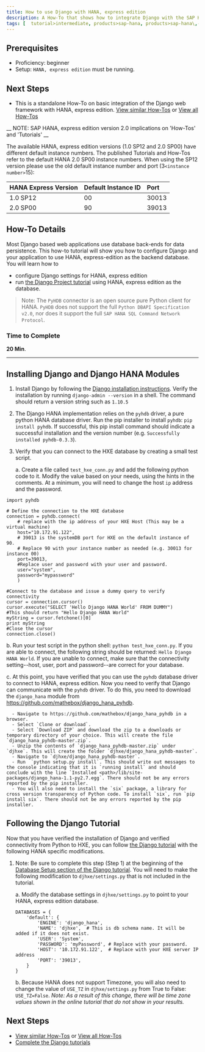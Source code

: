```yaml
---
title: How to use Django with HANA, express edition
description: A How-To that shows how to integrate Django with the SAP HANA, express edition by identifying HANA specific changes needed to complete the Django `polls` tutorial.
tags: [  tutorial>intermediate, products>sap-hana, products>sap-hana\,-express-edition, tutorial>how-to ]
---
```

## Prerequisites  
 - Proficiency: beginner
 - Setup: `HANA, express edition` must be running.

## Next Steps
 - This is a standalone How-To on basic integration of the Django web framework with HANA, express edition. [View similar How-Tos](http://www.sap.com/developer/tutorials.html) or [View all How-Tos](http://www.sap.com/developer/tutorials.html)


 __ NOTE: SAP HANA, express edition version 2.0 implications on 'How-Tos' and 'Tutorials' __

 The available HANA, express edition versions (1.0 SP12 and 2.0 SP00) have different default instance numbers. The published Tutorials and How-Tos refer to the default HANA 2.0 SP00 instance numbers. When using the SP12 version please use the old default instance number and port (3`<instance number>`15):

 HANA Express Version  | Default Instance ID | Port
 :-------------------  | :------------------ | :---------------
 1.0 SP12              |  00                 | 30013
 2.0 SP00              |  90                 | 39013

## How-To Details
Most Django based web applications use database back-ends for data persistence. This how-to tutorial will show you how to configure Django and your application to use HANA, express-edition as the backend database. You will learn how to
- configure Django settings for HANA, express edition
- run [the Django Project tutorial](https://docs.djangoproject.com/en/1.10/intro/tutorial01/) using HANA, express edition as the database.

>Note: The `PyHDB` connector is an open source pure Python client for HANA. `PyHDB` does not support the full `Python DBAPI Specification v2.0`, nor does it support the full `SAP HANA SQL Command Network Protocol`.


### Time to Complete
**20 Min**.

---

## Installing Django and Django HANA Modules

1. Install Django by following the [Django installation instructions]( https://docs.djangoproject.com/en/1.10/topics/install/#). Verify the installation by running `django-admin --version` in a shell. The command should return a version string such as `1.10.5`

2. The Django HANA implementation relies on the `pyhdb` driver, a pure python HANA database driver. Run the pip installer to install `pyhdb`: `pip install pyhdb`. If successful, this pip install command should indicate a successful installation and the version number (e.g. `Successfully installed pyhdb-0.3.3`).

3. Verify that you can connect to the HXE database by creating a small test script.

    a. Create a file called `test_hxe_conn.py` and add the following python code to it. Modify the value based on your needs, using the hints in the comments. At a minimum, you will need to change the host `ip` address and the password.

  ```
  import pyhdb

  # Define the connection to the HXE database
  connection = pyhdb.connect(
      # replace with the ip address of your HXE Host (This may be a virtual machine)
      host="10.172.91.122",
      # 39013 is the systemDB port for HXE on the default instance of 90.
      # Replace 90 with your instance number as needed (e.g. 30013 for instance 00)
      port=39013,
      #Replace user and password with your user and password.
      user="system",
      password="mypassword"
      )

  #Connect to the database and issue a dummy query to verify connectivity
  cursor = connection.cursor()
  cursor.execute("SELECT 'Hello Django HANA World' FROM DUMMY")
  #This should return "Hello Django HANA World"
  myString = cursor.fetchone()[0]
  print myString
  #Close the cursor
  connection.close()
  ```
  b. Run your test script in the python shell: `python test_hxe_conn.py`. If you are able to connect, the following string should be returned: `Hello Django HANA World`. If you are unable to connect, make sure that the connectivity setting--host, user, port and password--are correct for your database.

  c. At this point, you have verified that you can use the `pyhdb` database driver to connect to HANA, express edition. Now you need to verify that Django can communicate with the `pyhdb` driver. To do this, you need to download the `django_hana` module from https://github.com/mathebox/django_hana_pyhdb.

      - Navigate to https://github.com/mathebox/django_hana_pyhdb in a browser.
      - Select `Clone or download`.
      - Select `Download ZIP` and download the zip to a downloads or temporary directory of your choice. This will create the file `django_hana_pyhdb-master.zip`.
      - Unzip the contents of `django_hana_pyhdb-master.zip` under `djhxe`. This will create the folder `djhxe/django_hana_pyhdb-master`.
      - Navigate to `djhxe/django_hana_pyhdb-master`.
      - Run  `python setup.py install`. This should write out messages to the console indicating that it is `running install` and should conclude with the line `Installed <path>/lib/site-packages/django_hana-1.1-py2.7.egg`. There should not be any errors reported by the pip installer.
      - You will also need to install the `six` package, a library for cross version transparency of Python code. To install `six`, run `pip install six`. There should not be any errors reported by the pip installer.

## Following the Django Tutorial

Now that you have verified the installation of Django and verified connectivity from Python to HXE, you can follow [the Django tutorial](https://docs.djangoproject.com/en/1.10/intro/tutorial01/) with the following HANA specific modifications.

1. Note: Be sure to complete this step (Step 1) at the beginning of the [Database Setup section of the Django tutorial](https://docs.djangoproject.com/en/1.10/intro/tutorial02/). You will need to make the following modification to `djhxe/settings.py` that is not included in the tutorial.

    a. Modify the database settings in `djhxe/settings.py` to point to your HANA, express edition database.
    ```
    DATABASES = {
        'default': {
            'ENGINE': 'django_hana',
            'NAME': 'djhxe',  # This is db schema name. It will be added if it does not exist.
            'USER': 'System',
            'PASSWORD': 'myPassword', # Replace with your password.
            'HOST': '10.172.91.122',  # Replace with your HXE server IP address
            'PORT': '39013',
        }
    }
    ```
    b. Because HANA does not support Timezone, you will also need to change the value of `USE_TZ` in `djhxe/settings.py` from True to False: `USE_TZ=False`.
    *Note: As a result of this change, there will be time zone values shown in the online tutorial that do not show in your results.*


## Next Steps
 - [View similar How-Tos](http://www.sap.com/developer/tutorials.html) or [View all How-Tos](http://www.sap.com/developer/tutorials.html)
 - [Complete the Django tutorials](https://docs.djangoproject.com/en/1.10/intro/tutorial01/)
